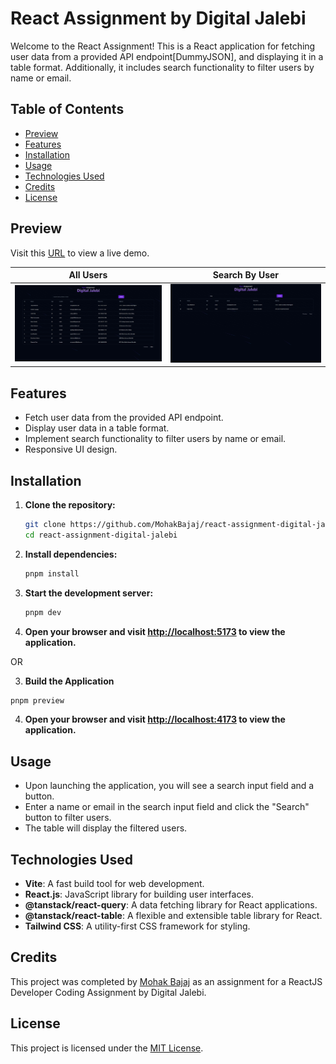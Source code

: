 # React Assignment by Digital Jalebi

Welcome to the React Assignment! This is a React application for fetching user data from a provided API endpoint[DummyJSON], and displaying it in a table format. Additionally, it includes search functionality to filter users by name or email.

## Table of Contents

- [Preview](#preview)
- [Features](#features)
- [Installation](#installation)
- [Usage](#usage)
- [Technologies Used](#technologies-used)
- [Credits](#credits)
- [License](#license)

## Preview

Visit this [URL](https://react-assignment-digital-jalebi.vercel.app/) to view a live demo.

|         All Users          |        Search By User         |
| :------------------------: | :---------------------------: |
| ![All](/demo_images/1.png) | ![Search](/demo_images/2.png) |

## Features

- Fetch user data from the provided API endpoint.
- Display user data in a table format.
- Implement search functionality to filter users by name or email.
- Responsive UI design.

## Installation

1. **Clone the repository:**

   ```bash
   git clone https://github.com/MohakBajaj/react-assignment-digital-jalebi.git
   cd react-assignment-digital-jalebi
   ```

2. **Install dependencies:**

   ```bash
   pnpm install
   ```

3. **Start the development server:**

   ```bash
   pnpm dev
   ```

4. **Open your browser and visit [http://localhost:5173](http://localhost:5173) to view the application.**

OR

3. **Build the Application**

```bash
pnpm preview
```

4. **Open your browser and visit [http://localhost:4173](http://localhost:4173) to view the application.**

## Usage

- Upon launching the application, you will see a search input field and a button.
- Enter a name or email in the search input field and click the "Search" button to filter users.
- The table will display the filtered users.

## Technologies Used

- **Vite**: A fast build tool for web development.
- **React.js**: JavaScript library for building user interfaces.
- **@tanstack/react-query**: A data fetching library for React applications.
- **@tanstack/react-table**: A flexible and extensible table library for React.
- **Tailwind CSS**: A utility-first CSS framework for styling.

## Credits

This project was completed by [Mohak Bajaj](https://github.com/mohakbajaj) as an assignment for a ReactJS Developer Coding Assignment by Digital Jalebi.

## License

This project is licensed under the [MIT License](LICENSE).

